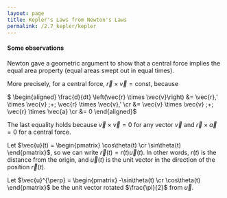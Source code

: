 ```yaml
---
layout: page
title: Kepler's Laws from Newton's Laws
permalink: /2.7_kepler/kepler
---
```



#### Some observations

Newton gave a geometric argument to show that a central force
implies the equal area property (equal areas swept out in equal
times).

More precisely, for a central force, 
$\vec{r}\times\vec{v}= \text{const}$, because

$ \begin{aligned}
    \frac{d}{dt} \left(\vec{r} \times \vec{v}\right) &=
        \vec{r}\,\' \times \vec{v} \;+\; \vec{r} \times \vec{v}\,\'  \cr
        &= \vec{v} \times \vec{v}  \;+\; \vec{r} \times \vec{a} \cr
        &= 0
\end{aligned}$

The last equality holds because $\vec{v}\times\vec{v}=0$ for any
vector $\vec{v}$ and $\vec{r}\times\vec{a}=0$ for a central force.

Let $\vec{u}(t) = \begin{pmatrix} \cos\theta(t) \cr \sin\theta(t) \end{pmatrix}$,
so we can write $\vec{r}(t) = r(t)\vec{u}(t)$.  In other words,
$r(t)$ is the distance from the origin, and $\vec{u}(t)$ is the
unit vector in the direction of the position $\vec{r}(t)$.

Let $\vec{u}^{\perp} = \begin{pmatrix} -\sin\theta(t) \cr \cos\theta(t) \end{pmatrix}$
be the unit vector rotated $\frac{\pi}{2}$ from $\vec{u}$.



